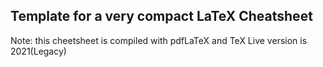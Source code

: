 ## Template for a very compact LaTeX Cheatsheet

Note: this cheetsheet is compiled with pdfLaTeX and TeX Live version is 2021(Legacy)